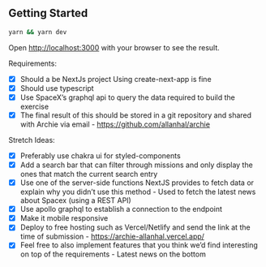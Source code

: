 ## Getting Started

```bash
yarn && yarn dev
```

Open [http://localhost:3000](http://localhost:3000) with your browser to see the result.

Requirements:

- [x] Should a be NextJs project
      Using create-next-app is fine
- [x] Should use typescript
- [x] Use SpaceX’s graphql api to query the data required to build the exercise
- [x] The final result of this should be stored in a git repository and shared with Archie via
      email - https://github.com/allanhal/archie

Stretch Ideas:

- [x] Preferably use chakra ui for styled-components
- [x] Add a search bar that can filter through missions and only display the ones that
      match the current search entry
- [x] Use one of the server-side functions NextJS provides to fetch data or explain why
      you didn’t use this method - Used to fetch the latest news about Spacex (using a REST API)
- [x] Use apollo graphql to establish a connection to the endpoint
- [x] Make it mobile responsive
- [x] Deploy to free hosting such as Vercel/Netlify and send the link at the time of
      submission - https://archie-allanhal.vercel.app/
- [x] Feel free to also implement features that you think we’d find interesting on top of the
      requirements - Latest news on the bottom
